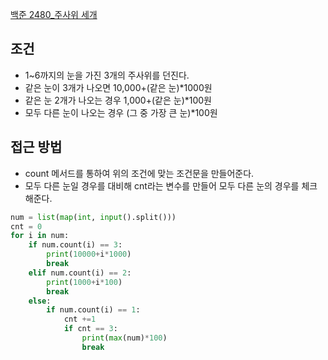 [백준 2480_주사위 세개](https://www.acmicpc.net/problem/2480)


## 조건
- 1~6까지의 눈을 가진 3개의 주사위를 던진다.
- 같은 눈이 3개가 나오면 10,000+(같은 눈)*1000원
- 같은 눈 2개가 나오는 경우 1,000+(같은 눈)*100원
- 모두 다른 눈이 나오는 경우 (그 중 가장 큰 눈)*100원



## 접근 방법
- count 메서드를 통하여 위의 조건에 맞는 조건문을 만들어준다.
- 모두 다른 눈일 경우를 대비해 cnt라는 변수를 만들어 모두 다른 눈의 경우를 체크해준다.



```python
num = list(map(int, input().split()))  
cnt = 0  
for i in num:  
    if num.count(i) == 3:  
        print(10000+i*1000)  
        break  
    elif num.count(i) == 2:  
        print(1000+i*100)  
        break  
    else:  
        if num.count(i) == 1:  
            cnt +=1  
            if cnt == 3:  
                print(max(num)*100)  
                break
```